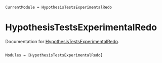 ```@meta
CurrentModule = HypothesisTestsExperimentalRedo
```

# HypothesisTestsExperimentalRedo

Documentation for [HypothesisTestsExperimentalRedo](https://github.com/KronosTheLate/HypothesisTestsExperimentalRedo.jl).

```@index
```

```@autodocs
Modules = [HypothesisTestsExperimentalRedo]
```
